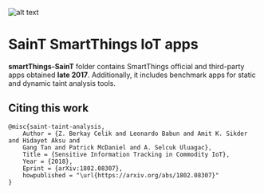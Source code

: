 

![alt text](http://i68.tinypic.com/25ut821.jpg)

# SainT SmartThings IoT apps

**smartThings-SainT** folder contains SmartThings official and third-party apps obtained **late 2017**. Additionally, it includes benchmark apps for static and dynamic taint analysis tools.

## Citing this work
``` 
@misc{saint-taint-analysis,
	Author = {Z. Berkay Celik and Leonardo Babun and Amit K. Sikder and Hidayet Aksu and 
	Gang Tan and Patrick McDaniel and A. Selcuk Uluagac},
	Title = {Sensitive Information Tracking in Commodity IoT},	
	Year = {2018},	
	Eprint = {arXiv:1802.08307},
	howpublished = "\url{https://arxiv.org/abs/1802.08307}"
}
```

